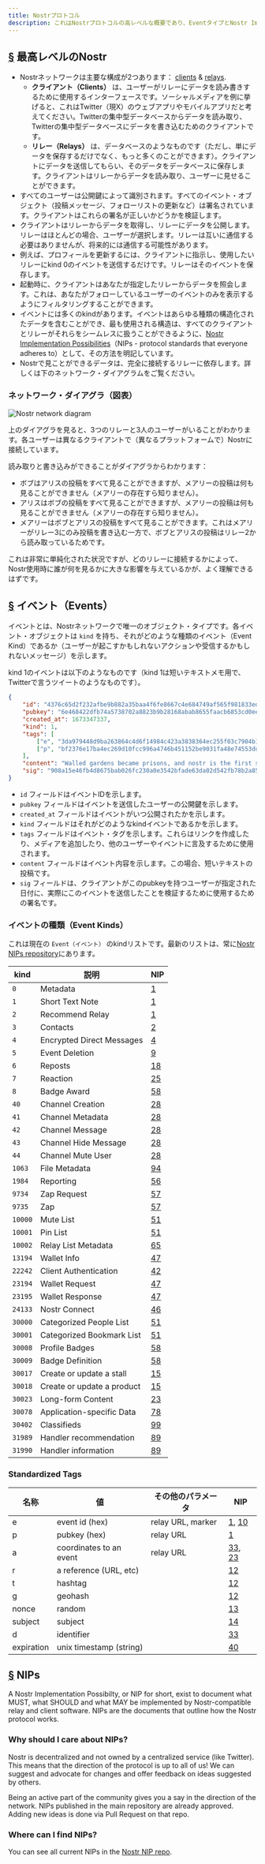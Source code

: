 ```yaml
---
title: Nostrプロトコル
description: これはNostrプロトコルの高レベルな概要であり、EventタイプとNostr Implementation Possibilities（NIPs）の仕組みについての詳細です。
---
```


## [§](#nostr-high-level) 最高レベルのNostr

- Nostrネットワークは主要な構成が2つあります： [clients](/en/clients) & [relays](/en/relays).
    - **クライアント（Clients）** は、ユーザーがリレーにデータを読み書きするために使用するインターフェースです。ソーシャルメディアを例に挙げると、これはTwitter（現X）のウェブアプリやモバイルアプリだと考えてください。Twitterの集中型データベースからデータを読み取り、Twitterの集中型データベースにデータを書き込むためのクライアントです。
    - **リレー（Relays）** は、データベースのようなものです（ただし、単にデータを保存するだけでなく、もっと多くのことができます）。クライアントにデータを送信してもらい、そのデータをデータベースに保存します。クライアントはリレーからデータを読み取り、ユーザーに見せることができます。
- すべてのユーザーは公開鍵によって識別されます。すべてのイベント・オブジェクト（投稿メッセージ、フォローリストの更新など）は署名されています。クライアントはこれらの署名が正しいかどうかを検証します。
- クライアントはリレーからデータを取得し、リレーにデータを公開します。リレーはほとんどの場合、ユーザーが選択します。リレーは互いに通信する必要はありませんが、将来的には通信する可能性があります。
- 例えば、プロフィールを更新するには、クライアントに指示し、使用したいリレーにkind 0のイベントを送信するだけです。リレーはそのイベントを保存します。
- 起動時に、クライアントはあなたが指定したリレーからデータを照会します。これは、あなたがフォローしているユーザーのイベントのみを表示するようにフィルタリングすることができます。
- イベントには多くのkindがあります。イベントはあらゆる種類の構造化されたデータを含むことができ、最も使用される構造は、すべてのクライアントとリレーがそれらをシームレスに扱うことができるように、[Nostr Implementation Possibilities](#nips)（NIPs - protocol standards that everyone adheres to）として、その方法を明記しています。
- Nostrで見ことができるデータは、完全に接続するリレーに依存します。詳しくは下のネットワーク・ダイアグラムをご覧ください。

### ネットワーク・ダイアグラ（図表）

![Nostr network diagram](/images/nostr-network.webp)

上のダイアグラを見ると、3つのリレーと3人のユーザーがいることがわかります。各ユーザーは異なるクライアントで（異なるプラットフォームで）Nostrに接続しています。

読み取りと書き込みができることがダイアグラからわかります：

- ボブはアリスの投稿をすべて見ることができますが、メアリーの投稿は何も見ることができません（メアリーの存在すら知りません）。
- アリスはボブの投稿をすべて見ることができますが、メアリーの投稿は何も見ることができません（メアリーの存在すら知りません）。
- メアリーはボブとアリスの投稿をすべて見ることができます。これはメアリーがリレー3にのみ投稿を書き込む一方で、ボブとアリスの投稿はリレー2から読み取っているためです。

これは非常に単純化された状況ですが、どのリレーに接続するかによって、Nostr使用時に誰が何を見るかに大きな影響を与えているかが、よく理解できるはずです。

## [§](#events) イベント（Events）

イベントとは、Nostrネットワークで唯一のオブジェクト・タイプです。各イベント・オブジェクトは `kind` を持ち、それがどのような種類のイベント（Event Kind）であるか（ユーザーが起こすかもしれないアクションや受信するかもしれないメッセージ）を示します。

kind 1のイベントは以下のようなものです（kind 1は短いテキストメモ用で、Twitterで言うツイートのようなものです）。

```json
{
    "id": "4376c65d2f232afbe9b882a35baa4f6fe8667c4e684749af565f981833ed6a65",
    "pubkey": "6e468422dfb74a5738702a8823b9b28168abab8655faacb6853cd0ee15deee93",
    "created_at": 1673347337,
    "kind": 1,
    "tags": [
        ["e", "3da979448d9ba263864c4d6f14984c423a3838364ec255f03c7904b1ae77f206"],
        ["p", "bf2376e17ba4ec269d10fcc996a4746b451152be9031fa48e74553dde5526bce"]
    ],
    "content": "Walled gardens became prisons, and nostr is the first step towards tearing down the prison walls.",
    "sig": "908a15e46fb4d8675bab026fc230a0e3542bfade63da02d542fb78b2a8513fcd0092619a2c8c1221e581946e0191f2af505dfdf8657a414dbca329186f009262"
}
```

- `id` フィールドはイベントIDを示します。
- `pubkey` フィールドはイベントを送信したユーザーの公開鍵を示します。
- `created_at` フィールドはイベントがいつ公開されたかを示します。
- `kind` フィールドはそれがどのようなkindイベントであるかを示します。
- `tags` フィールドはイベント・タグを示します。これらはリンクを作成したり、メディアを追加したり、他のユーザーやイベントに言及するために使用されます。
- `content` フィールドはイベント内容を示します。この場合、短いテキストの投稿です。
- `sig` フィールドは、クライアントがこのpubkeyを持つユーザーが指定された日付に、実際にこのイベントを送信したことを検証するために使用するための署名です。

### イベントの種類（Event Kinds）

これは現在の `Event（イベント）` のkindリストです。最新のリストは、常に[Nostr NIPs repository](https://github.com/nostr-protocol/nips)にあります。

| kind    | 説明                | NIP                                                            |
| ------- | -------------------------- | -------------------------------------------------------------- |
| `0`     | Metadata                   | [1](https://github.com/nostr-protocol/nips/blob/master/01.md)  |
| `1`     | Short Text Note            | [1](https://github.com/nostr-protocol/nips/blob/master/01.md)  |
| `2`     | Recommend Relay            | [1](https://github.com/nostr-protocol/nips/blob/master/01.md)  |
| `3`     | Contacts                   | [2](https://github.com/nostr-protocol/nips/blob/master/02.md)  |
| `4`     | Encrypted Direct Messages  | [4](https://github.com/nostr-protocol/nips/blob/master/04.md)  |
| `5`     | Event Deletion             | [9](https://github.com/nostr-protocol/nips/blob/master/09.md)  |
| `6`     | Reposts                    | [18](https://github.com/nostr-protocol/nips/blob/master/18.md) |
| `7`     | Reaction                   | [25](https://github.com/nostr-protocol/nips/blob/master/25.md) |
| `8`     | Badge Award                | [58](https://github.com/nostr-protocol/nips/blob/master/58.md) |
| `40`    | Channel Creation           | [28](https://github.com/nostr-protocol/nips/blob/master/28.md) |
| `41`    | Channel Metadata           | [28](https://github.com/nostr-protocol/nips/blob/master/28.md) |
| `42`    | Channel Message            | [28](https://github.com/nostr-protocol/nips/blob/master/28.md) |
| `43`    | Channel Hide Message       | [28](https://github.com/nostr-protocol/nips/blob/master/28.md) |
| `44`    | Channel Mute User          | [28](https://github.com/nostr-protocol/nips/blob/master/28.md) |
| `1063`  | File Metadata              | [94](https://github.com/nostr-protocol/nips/blob/master/94.md) |
| `1984`  | Reporting                  | [56](https://github.com/nostr-protocol/nips/blob/master/56.md) |
| `9734`  | Zap Request                | [57](https://github.com/nostr-protocol/nips/blob/master/57.md) |
| `9735`  | Zap                        | [57](https://github.com/nostr-protocol/nips/blob/master/57.md) |
| `10000` | Mute List                  | [51](https://github.com/nostr-protocol/nips/blob/master/51.md) |
| `10001` | Pin List                   | [51](https://github.com/nostr-protocol/nips/blob/master/51.md) |
| `10002` | Relay List Metadata        | [65](https://github.com/nostr-protocol/nips/blob/master/65.md) |
| `13194` | Wallet Info                | [47](https://github.com/nostr-protocol/nips/blob/master/47.md) |
| `22242` | Client Authentication      | [42](https://github.com/nostr-protocol/nips/blob/master/42.md) |
| `23194` | Wallet Request             | [47](https://github.com/nostr-protocol/nips/blob/master/47.md) |
| `23195` | Wallet Response            | [47](https://github.com/nostr-protocol/nips/blob/master/47.md) |
| `24133` | Nostr Connect              | [46](https://github.com/nostr-protocol/nips/blob/master/46.md) |
| `30000` | Categorized People List    | [51](https://github.com/nostr-protocol/nips/blob/master/51.md) |
| `30001` | Categorized Bookmark List  | [51](https://github.com/nostr-protocol/nips/blob/master/51.md) |
| `30008` | Profile Badges             | [58](https://github.com/nostr-protocol/nips/blob/master/58.md) |
| `30009` | Badge Definition           | [58](https://github.com/nostr-protocol/nips/blob/master/58.md) |
| `30017` | Create or update a stall   | [15](https://github.com/nostr-protocol/nips/blob/master/15.md) |
| `30018` | Create or update a product | [15](https://github.com/nostr-protocol/nips/blob/master/15.md) |
| `30023` | Long-form Content          | [23](https://github.com/nostr-protocol/nips/blob/master/23.md) |
| `30078` | Application-specific Data  | [78](https://github.com/nostr-protocol/nips/blob/master/78.md) |
| `30402` | Classifieds                | [99](https://github.com/nostr-protocol/nips/blob/master/99.md) |
| `31989` | Handler recommendation     | [89](https://github.com/nostr-protocol/nips/blob/master/89.md) |
| `31990` | Handler information        | [89](https://github.com/nostr-protocol/nips/blob/master/89.md) |

### Standardized Tags

| 名称       | 値                   | その他のパラメータ  | NIP                                                                                                                            |
| ---------- | ----------------------- | ----------------- | ------------------------------------------------------------------------------------------------------------------------------ |
| e          | event id (hex)          | relay URL, marker | [1](https://github.com/nostr-protocol/nips/blob/master/01.md), [10](https://github.com/nostr-protocol/nips/blob/master/10.md)  |
| p          | pubkey (hex)            | relay URL         | [1](https://github.com/nostr-protocol/nips/blob/master/01.md)                                                                  |
| a          | coordinates to an event | relay URL         | [33](https://github.com/nostr-protocol/nips/blob/master/33.md), [23](https://github.com/nostr-protocol/nips/blob/master/23.md) |
| r          | a reference (URL, etc)  |                   | [12](https://github.com/nostr-protocol/nips/blob/master/12.md)                                                                 |
| t          | hashtag                 |                   | [12](https://github.com/nostr-protocol/nips/blob/master/12.md)                                                                 |
| g          | geohash                 |                   | [12](https://github.com/nostr-protocol/nips/blob/master/12.md)                                                                 |
| nonce      | random                  |                   | [13](https://github.com/nostr-protocol/nips/blob/master/13.md)                                                                 |
| subject    | subject                 |                   | [14](https://github.com/nostr-protocol/nips/blob/master/14.md)                                                                 |
| d          | identifier              |                   | [33](https://github.com/nostr-protocol/nips/blob/master/33.md)                                                                 |
| expiration | unix timestamp (string) |                   | [40](https://github.com/nostr-protocol/nips/blob/master/40.md)                                                                 |

## [§](#nips) NIPs

A Nostr Implementation Possibilty, or NIP for short, exist to document what MUST, what SHOULD and what MAY be implemented by Nostr-compatible relay and client software. NIPs are the documents that outline how the Nostr protocol works.

### Why should I care about NIPs?

Nostr is decentralized and not owned by a centralized service (like Twitter). This means that the direction of the protocol is up to all of us! We can suggest and advocate for changes and offer feedback on ideas suggested by others.

Being an active part of the community gives you a say in the direction of the network. NIPs published in the main repository are already approved. Adding new ideas is done via Pull Request on that repo.

### Where can I find NIPs?

You can see all current NIPs in the [Nostr NIP repo](https://github.com/nostr-protocol/nips).
